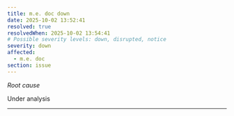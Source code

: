 ```yaml
---
title: m.e. doc down
date: 2025-10-02 13:52:41
resolved: true
resolvedWhen: 2025-10-02 13:54:41
# Possible severity levels: down, disrupted, notice
severity: down
affected:
  - m.e. doc
section: issue
---
```


*Root cause*

Under analysis

---


